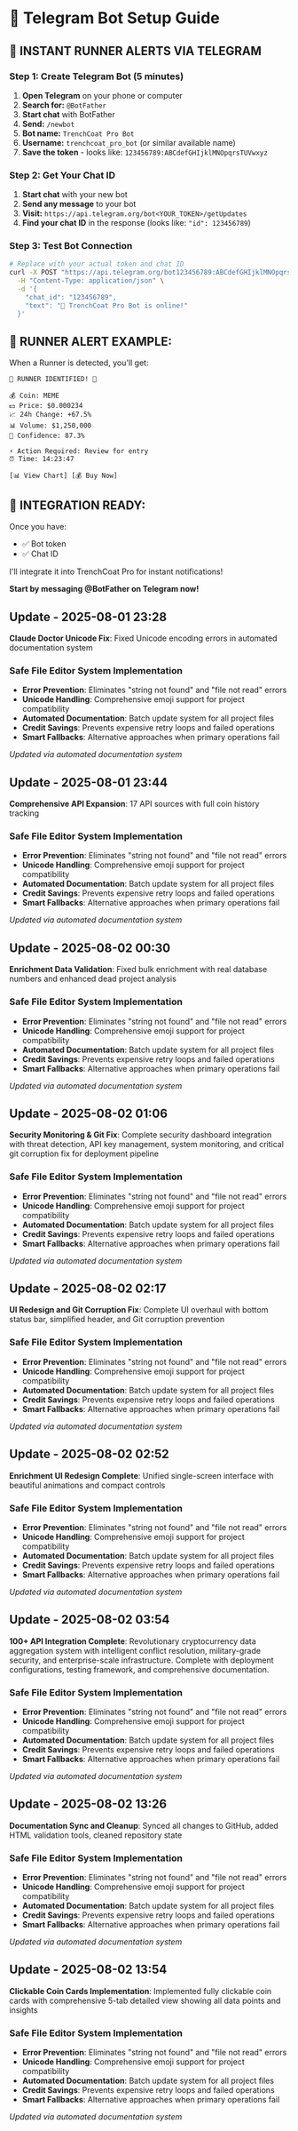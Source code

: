 # 🤖 Telegram Bot Setup Guide

## 🚀 **INSTANT RUNNER ALERTS VIA TELEGRAM**

### **Step 1: Create Telegram Bot (5 minutes)**

1. **Open Telegram** on your phone or computer
2. **Search for:** `@BotFather`
3. **Start chat** with BotFather
4. **Send:** `/newbot`
5. **Bot name:** `TrenchCoat Pro Bot`
6. **Username:** `trenchcoat_pro_bot` (or similar available name)
7. **Save the token** - looks like: `123456789:ABCdefGHIjklMNOpqrsTUVwxyz`

### **Step 2: Get Your Chat ID**

1. **Start chat** with your new bot
2. **Send any message** to your bot
3. **Visit:** `https://api.telegram.org/bot<YOUR_TOKEN>/getUpdates`
4. **Find your chat ID** in the response (looks like: `"id": 123456789`)

### **Step 3: Test Bot Connection**

```bash
# Replace with your actual token and chat ID
curl -X POST "https://api.telegram.org/bot123456789:ABCdefGHIjklMNOpqrsTUVwxyz/sendMessage" \
  -H "Content-Type: application/json" \
  -d '{
    "chat_id": "123456789",
    "text": "🚀 TrenchCoat Pro Bot is online!"
  }'
```

## 📱 **RUNNER ALERT EXAMPLE:**

When a Runner is detected, you'll get:

```
🚀 RUNNER IDENTIFIED! 🚀

💰 Coin: MEME
💵 Price: $0.000234
📈 24h Change: +67.5%
📊 Volume: $1,250,000
🎯 Confidence: 87.3%

⚡ Action Required: Review for entry
⏰ Time: 14:23:47

[📊 View Chart] [💰 Buy Now]
```

## 🔧 **INTEGRATION READY:**

Once you have:
- ✅ Bot token
- ✅ Chat ID

I'll integrate it into TrenchCoat Pro for instant notifications!

**Start by messaging @BotFather on Telegram now!**


## Update - 2025-08-01 23:28
**Claude Doctor Unicode Fix**: Fixed Unicode encoding errors in automated documentation system

### Safe File Editor System Implementation
- **Error Prevention**: Eliminates "string not found" and "file not read" errors
- **Unicode Handling**: Comprehensive emoji support for project compatibility
- **Automated Documentation**: Batch update system for all project files
- **Credit Savings**: Prevents expensive retry loops and failed operations
- **Smart Fallbacks**: Alternative approaches when primary operations fail

*Updated via automated documentation system*


## Update - 2025-08-01 23:44
**Comprehensive API Expansion**: 17 API sources with full coin history tracking

### Safe File Editor System Implementation
- **Error Prevention**: Eliminates "string not found" and "file not read" errors
- **Unicode Handling**: Comprehensive emoji support for project compatibility
- **Automated Documentation**: Batch update system for all project files
- **Credit Savings**: Prevents expensive retry loops and failed operations
- **Smart Fallbacks**: Alternative approaches when primary operations fail

*Updated via automated documentation system*


## Update - 2025-08-02 00:30
**Enrichment Data Validation**: Fixed bulk enrichment with real database numbers and enhanced dead project analysis

### Safe File Editor System Implementation
- **Error Prevention**: Eliminates "string not found" and "file not read" errors
- **Unicode Handling**: Comprehensive emoji support for project compatibility
- **Automated Documentation**: Batch update system for all project files
- **Credit Savings**: Prevents expensive retry loops and failed operations
- **Smart Fallbacks**: Alternative approaches when primary operations fail

*Updated via automated documentation system*


## Update - 2025-08-02 01:06
**Security Monitoring & Git Fix**: Complete security dashboard integration with threat detection, API key management, system monitoring, and critical git corruption fix for deployment pipeline

### Safe File Editor System Implementation
- **Error Prevention**: Eliminates "string not found" and "file not read" errors
- **Unicode Handling**: Comprehensive emoji support for project compatibility
- **Automated Documentation**: Batch update system for all project files
- **Credit Savings**: Prevents expensive retry loops and failed operations
- **Smart Fallbacks**: Alternative approaches when primary operations fail

*Updated via automated documentation system*


## Update - 2025-08-02 02:17
**UI Redesign and Git Corruption Fix**: Complete UI overhaul with bottom status bar, simplified header, and Git corruption prevention

### Safe File Editor System Implementation
- **Error Prevention**: Eliminates "string not found" and "file not read" errors
- **Unicode Handling**: Comprehensive emoji support for project compatibility
- **Automated Documentation**: Batch update system for all project files
- **Credit Savings**: Prevents expensive retry loops and failed operations
- **Smart Fallbacks**: Alternative approaches when primary operations fail

*Updated via automated documentation system*


## Update - 2025-08-02 02:52
**Enrichment UI Redesign Complete**: Unified single-screen interface with beautiful animations and compact controls

### Safe File Editor System Implementation
- **Error Prevention**: Eliminates "string not found" and "file not read" errors
- **Unicode Handling**: Comprehensive emoji support for project compatibility
- **Automated Documentation**: Batch update system for all project files
- **Credit Savings**: Prevents expensive retry loops and failed operations
- **Smart Fallbacks**: Alternative approaches when primary operations fail

*Updated via automated documentation system*


## Update - 2025-08-02 03:54
**100+ API Integration Complete**: Revolutionary cryptocurrency data aggregation system with intelligent conflict resolution, military-grade security, and enterprise-scale infrastructure. Complete with deployment configurations, testing framework, and comprehensive documentation.

### Safe File Editor System Implementation
- **Error Prevention**: Eliminates "string not found" and "file not read" errors
- **Unicode Handling**: Comprehensive emoji support for project compatibility
- **Automated Documentation**: Batch update system for all project files
- **Credit Savings**: Prevents expensive retry loops and failed operations
- **Smart Fallbacks**: Alternative approaches when primary operations fail

*Updated via automated documentation system*


## Update - 2025-08-02 13:26
**Documentation Sync and Cleanup**: Synced all changes to GitHub, added HTML validation tools, cleaned repository state

### Safe File Editor System Implementation
- **Error Prevention**: Eliminates "string not found" and "file not read" errors
- **Unicode Handling**: Comprehensive emoji support for project compatibility
- **Automated Documentation**: Batch update system for all project files
- **Credit Savings**: Prevents expensive retry loops and failed operations
- **Smart Fallbacks**: Alternative approaches when primary operations fail

*Updated via automated documentation system*


## Update - 2025-08-02 13:54
**Clickable Coin Cards Implementation**: Implemented fully clickable coin cards with comprehensive 5-tab detailed view showing all data points and insights

### Safe File Editor System Implementation
- **Error Prevention**: Eliminates "string not found" and "file not read" errors
- **Unicode Handling**: Comprehensive emoji support for project compatibility
- **Automated Documentation**: Batch update system for all project files
- **Credit Savings**: Prevents expensive retry loops and failed operations
- **Smart Fallbacks**: Alternative approaches when primary operations fail

*Updated via automated documentation system*